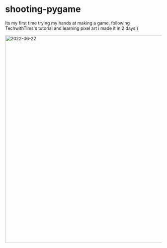  # shooting-pygame

Its my first time trying my hands at making a game, following TechwithTims's tutorial and learning pixel art i made it in 2 days:)

<img width="667" alt="2022-06-22" src="https://user-images.githubusercontent.com/73654601/179068742-4be4ae16-00f9-4460-8d40-288c4fc0430c.png">
